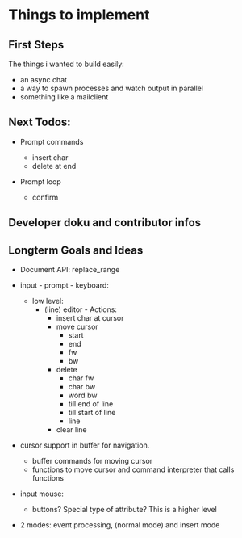 # Things to implement

## First Steps

The things i wanted to build easily:
- an async chat
- a way to spawn processes and watch output in parallel
- something like a mailclient

## Next Todos:

- Prompt commands
  - insert char
  - delete at end

- Prompt loop
  - confirm

## Developer doku and contributor infos


## Longterm Goals and Ideas

- Document API: replace_range 
- input - prompt - keyboard:
  - low level:
    - (line) editor - Actions:
      - insert char at cursor
      - move cursor
        - start 
        - end
        - fw
        - bw
      - delete
        - char fw
        - char bw
        - word bw
        - till end of line
        - till start of line
        - line
      - clear line

- cursor support in buffer for navigation.
  - buffer commands for moving cursor
  - functions to move cursor and command interpreter that calls functions

- input mouse: 
  - buttons? Special type of attribute? This is a higher level

- 2 modes: event processing, (normal mode) and insert mode
